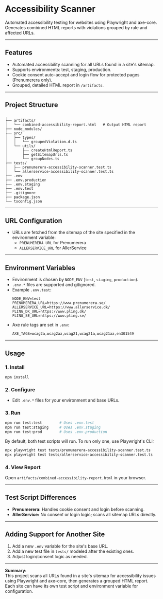 # Accessibility Scanner

Automated accessibility testing for websites using Playwright and axe-core. Generates combined HTML reports with violations grouped by rule and affected URLs.

---

## Features

- Automated accessibility scanning for all URLs found in a site's sitemap.
- Supports environments: test, staging, production.
- Cookie consent auto-accept and login flow for protected pages (Prenumerera only).
- Grouped, detailed HTML report in `/artifacts`.

---

## Project Structure

```
.
├── artifacts/
│   └── combined-accessibility-report.html   # Output HTML report
├── node_modules/
├── src/
│   ├── types/
│   │   └── groupedViolation.d.ts
│   └── utils/
│       ├── createHtmlReport.ts
│       ├── getSitemapUrls.ts
│       └── groupNodes.ts
├── tests/
│   ├── prenumerera-accessibility-scanner.test.ts
│   └── allerservice-accessibility-scanner.test.ts
├── .env
├── .env.production
├── .env.staging
├── .env.test
├── .gitignore
├── package.json
└── tsconfig.json
```

---

## URL Configuration

- URLs are fetched from the sitemap of the site specified in the environment variable:
  - `PRENUMERERA_URL` for Prenumerera
  - `ALLERSERVICE_URL` for AllerService

---

## Environment Variables

- Environment is chosen by `NODE_ENV` (`test`, `staging`, `production`).
- `.env.*` files are supported and gitignored.
- Example `.env.test`:
  ```
  NODE_ENV=test
  PRENUMERERA_URL=https://www.prenumerera.se/
  ALLERSERVICE_URL=https://www.allerservice.dk/
  PLING_DK_URL=https://www.pling.dk/
  PLING_SE_URL=https://www.pling.se/
  ```
- Axe rule tags are set in `.env`:
  ```
  AXE_TAGS=wcag2a,wcag2aa,wcag21,wcag21a,wcag21aa,en301549
  ```

---

## Usage

### 1. Install

```sh
npm install
```

### 2. Configure

- Edit `.env.*` files for your environment and base URLs.

### 3. Run

```sh
npm run test:test        # Uses .env.test
npm run test:staging     # Uses .env.staging
npm run test:prod        # Uses .env.production
```

By default, both test scripts will run. To run only one, use Playwright's CLI:

```sh
npx playwright test tests/prenumerera-accessibility-scanner.test.ts
npx playwright test tests/allerservice-accessibility-scanner.test.ts
```

### 4. View Report

Open `artifacts/combined-accessibility-report.html` in your browser.

---

## Test Script Differences

- **Prenumerera:** Handles cookie consent and login before scanning.
- **AllerService:** No consent or login logic; scans all sitemap URLs directly.

---

## Adding Support for Another Site

1. Add a new `.env` variable for the site's base URL.
2. Add a new test file in `tests/` modeled after the existing ones.
3. Adjust login/consent logic as needed.

---

**Summary:**  
This project scans all URLs found in a site's sitemap for accessibility issues using Playwright and axe-core, then generates a grouped HTML report. Each site can have its own test script and environment variable for configuration.